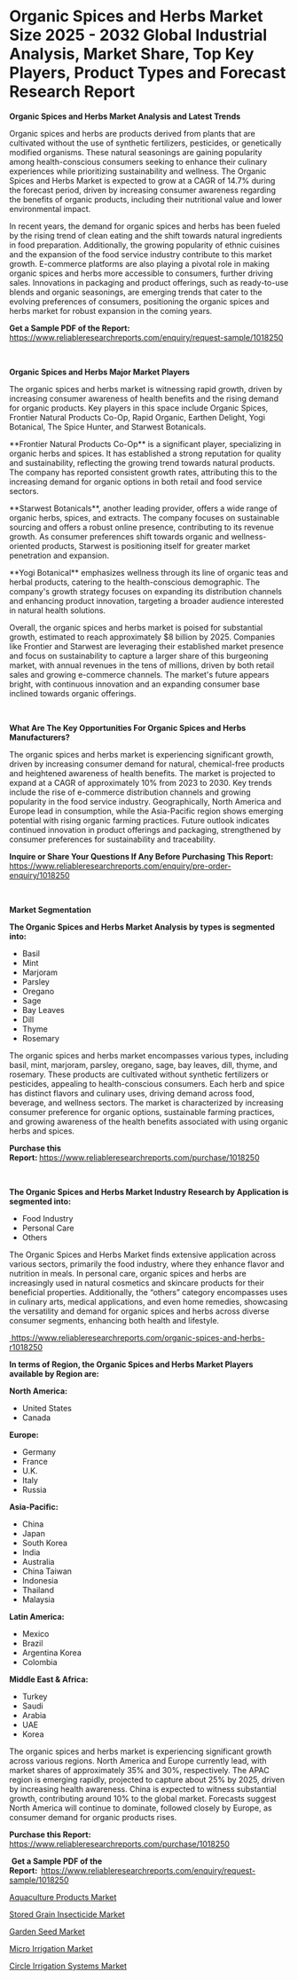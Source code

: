 <p><h1>Organic Spices and Herbs Market Size 2025 - 2032 Global Industrial Analysis, Market Share, Top Key Players, Product Types and Forecast Research Report</h1></p><p><strong>Organic Spices and Herbs Market Analysis and Latest Trends</strong></p>
<p><p>Organic spices and herbs are products derived from plants that are cultivated without the use of synthetic fertilizers, pesticides, or genetically modified organisms. These natural seasonings are gaining popularity among health-conscious consumers seeking to enhance their culinary experiences while prioritizing sustainability and wellness. The Organic Spices and Herbs Market is expected to grow at a CAGR of 14.7% during the forecast period, driven by increasing consumer awareness regarding the benefits of organic products, including their nutritional value and lower environmental impact.</p><p>In recent years, the demand for organic spices and herbs has been fueled by the rising trend of clean eating and the shift towards natural ingredients in food preparation. Additionally, the growing popularity of ethnic cuisines and the expansion of the food service industry contribute to this market growth. E-commerce platforms are also playing a pivotal role in making organic spices and herbs more accessible to consumers, further driving sales. Innovations in packaging and product offerings, such as ready-to-use blends and organic seasonings, are emerging trends that cater to the evolving preferences of consumers, positioning the organic spices and herbs market for robust expansion in the coming years.</p></p>
<p><strong>Get a Sample PDF of the Report:&nbsp;</strong> <a href="https://www.reliableresearchreports.com/enquiry/request-sample/1018250?utm_campaign=7&utm_medium=2&utm_source=Github&utm_content=ia&utm_term=30032025&utm_id=organic-spices-and-herbs">https://www.reliableresearchreports.com/enquiry/request-sample/1018250</a></p>
<p>&nbsp;</p>
<p><strong>Organic Spices and Herbs Major Market Players</strong></p>
<p><p>The organic spices and herbs market is witnessing rapid growth, driven by increasing consumer awareness of health benefits and the rising demand for organic products. Key players in this space include Organic Spices, Frontier Natural Products Co-Op, Rapid Organic, Earthen Delight, Yogi Botanical, The Spice Hunter, and Starwest Botanicals.</p><p>**Frontier Natural Products Co-Op** is a significant player, specializing in organic herbs and spices. It has established a strong reputation for quality and sustainability, reflecting the growing trend towards natural products. The company has reported consistent growth rates, attributing this to the increasing demand for organic options in both retail and food service sectors. </p><p>**Starwest Botanicals**, another leading provider, offers a wide range of organic herbs, spices, and extracts. The company focuses on sustainable sourcing and offers a robust online presence, contributing to its revenue growth. As consumer preferences shift towards organic and wellness-oriented products, Starwest is positioning itself for greater market penetration and expansion.</p><p>**Yogi Botanical** emphasizes wellness through its line of organic teas and herbal products, catering to the health-conscious demographic. The company's growth strategy focuses on expanding its distribution channels and enhancing product innovation, targeting a broader audience interested in natural health solutions.</p><p>Overall, the organic spices and herbs market is poised for substantial growth, estimated to reach approximately $8 billion by 2025. Companies like Frontier and Starwest are leveraging their established market presence and focus on sustainability to capture a larger share of this burgeoning market, with annual revenues in the tens of millions, driven by both retail sales and growing e-commerce channels. The market's future appears bright, with continuous innovation and an expanding consumer base inclined towards organic offerings.</p></p>
<p>&nbsp;</p>
<p><strong>What Are The Key Opportunities For Organic Spices and Herbs Manufacturers?</strong></p>
<p><p>The organic spices and herbs market is experiencing significant growth, driven by increasing consumer demand for natural, chemical-free products and heightened awareness of health benefits. The market is projected to expand at a CAGR of approximately 10% from 2023 to 2030. Key trends include the rise of e-commerce distribution channels and growing popularity in the food service industry. Geographically, North America and Europe lead in consumption, while the Asia-Pacific region shows emerging potential with rising organic farming practices. Future outlook indicates continued innovation in product offerings and packaging, strengthened by consumer preferences for sustainability and traceability.</p></p>
<p><strong>Inquire or Share Your Questions If Any Before Purchasing This Report:</strong> <a href="https://www.reliableresearchreports.com/enquiry/pre-order-enquiry/1018250?utm_campaign=7&utm_medium=2&utm_source=Github&utm_content=ia&utm_term=30032025&utm_id=organic-spices-and-herbs">https://www.reliableresearchreports.com/enquiry/pre-order-enquiry/1018250</a></p>
<p>&nbsp;</p>
<p><strong>Market Segmentation</strong></p>
<p><strong>The Organic Spices and Herbs Market Analysis by types is segmented into:</strong></p>
<p><ul><li>Basil</li><li>Mint</li><li>Marjoram</li><li>Parsley</li><li>Oregano</li><li>Sage</li><li>Bay Leaves</li><li>Dill</li><li>Thyme</li><li>Rosemary</li></ul></p>
<p><p>The organic spices and herbs market encompasses various types, including basil, mint, marjoram, parsley, oregano, sage, bay leaves, dill, thyme, and rosemary. These products are cultivated without synthetic fertilizers or pesticides, appealing to health-conscious consumers. Each herb and spice has distinct flavors and culinary uses, driving demand across food, beverage, and wellness sectors. The market is characterized by increasing consumer preference for organic options, sustainable farming practices, and growing awareness of the health benefits associated with using organic herbs and spices.</p></p>
<p><strong>Purchase this Report:&nbsp;</strong><a href="https://www.reliableresearchreports.com/purchase/1018250?utm_campaign=7&utm_medium=2&utm_source=Github&utm_content=ia&utm_term=30032025&utm_id=organic-spices-and-herbs">https://www.reliableresearchreports.com/purchase/1018250</a></p>
<p>&nbsp;</p>
<p><strong>The Organic Spices and Herbs Market Industry Research by Application is segmented into:</strong></p>
<p><ul><li>Food Industry</li><li>Personal Care</li><li>Others</li></ul></p>
<p><p>The Organic Spices and Herbs Market finds extensive application across various sectors, primarily the food industry, where they enhance flavor and nutrition in meals. In personal care, organic spices and herbs are increasingly used in natural cosmetics and skincare products for their beneficial properties. Additionally, the “others” category encompasses uses in culinary arts, medical applications, and even home remedies, showcasing the versatility and demand for organic spices and herbs across diverse consumer segments, enhancing both health and lifestyle.</p></p>
<p><a href="https://www.reliableresearchreports.com/organic-spices-and-herbs-r1018250?utm_campaign=7&utm_medium=2&utm_source=Github&utm_content=ia&utm_term=30032025&utm_id=organic-spices-and-herbs">&nbsp;https://www.reliableresearchreports.com/organic-spices-and-herbs-r1018250</a></p>
<p><strong>In terms of Region, the Organic Spices and Herbs Market Players available by Region are:</strong></p>
<p>
    <p> <strong> North America: </strong>
        <ul>
            <li>United States</li>
            <li>Canada</li>
        </ul>
        </p> 
    <p> <strong> Europe: </strong>
        <ul>
            <li>Germany</li>
            <li>France</li>
            <li>U.K.</li>
            <li>Italy</li>
            <li>Russia</li>
        </ul>
        </p> 
    <p> <strong> Asia-Pacific: </strong>
        <ul>
            <li>China</li>
            <li>Japan</li>
            <li>South Korea</li>
            <li>India</li>
            <li>Australia</li>
            <li>China Taiwan</li>
            <li>Indonesia</li>
            <li>Thailand</li>
            <li>Malaysia</li>
        </ul>
        </p> 
    <p> <strong> Latin America: </strong>
        <ul>
            <li>Mexico</li>
            <li>Brazil</li>
            <li>Argentina Korea</li>
            <li>Colombia</li>
        </ul>
        </p> 
    <p> <strong> Middle East & Africa: </strong>
        <ul>
            <li>Turkey</li>
            <li>Saudi</li>
            <li>Arabia</li>
            <li>UAE</li>
            <li>Korea</li>
        </ul>
    </p>
    </p>
<p><p>The organic spices and herbs market is experiencing significant growth across various regions. North America and Europe currently lead, with market shares of approximately 35% and 30%, respectively. The APAC region is emerging rapidly, projected to capture about 25% by 2025, driven by increasing health awareness. China is expected to witness substantial growth, contributing around 10% to the global market. Forecasts suggest North America will continue to dominate, followed closely by Europe, as consumer demand for organic products rises.</p></p>
<p><strong>Purchase this Report: </strong><a href="https://www.reliableresearchreports.com/purchase/1018250?utm_campaign=7&utm_medium=2&utm_source=Github&utm_content=ia&utm_term=30032025&utm_id=organic-spices-and-herbs">https://www.reliableresearchreports.com/purchase/1018250</a></p>
<p>&nbsp;<strong>Get a Sample PDF of the Report:&nbsp;&nbsp;</strong><a href="https://www.reliableresearchreports.com/enquiry/request-sample/1018250?utm_campaign=7&utm_medium=2&utm_source=Github&utm_content=ia&utm_term=30032025&utm_id=organic-spices-and-herbs">https://www.reliableresearchreports.com/enquiry/request-sample/1018250</a></p>
<p><strong></strong></p>
<p><p><a href="https://github.com/ozolsgasko02/Market-Research-Report-List-1/blob/main/aquaculture-products-market.md?utm_campaign=7&utm_medium=2&utm_source=Github&utm_content=ia&utm_term=30032025&utm_id=organic-spices-and-herbs">Aquaculture Products Market</a></p><p><a href="https://github.com/gasiorgary79/Market-Research-Report-List-1/blob/main/stored-grain-insecticide-market.md?utm_campaign=7&utm_medium=2&utm_source=Github&utm_content=ia&utm_term=30032025&utm_id=organic-spices-and-herbs">Stored Grain Insecticide Market</a></p><p><a href="https://github.com/joubehobock75/Market-Research-Report-List-1/blob/main/garden-seed-market.md?utm_campaign=7&utm_medium=2&utm_source=Github&utm_content=ia&utm_term=30032025&utm_id=organic-spices-and-herbs">Garden Seed Market</a></p><p><a href="https://github.com/supashcriana/Market-Research-Report-List-1/blob/main/micro-irrigation-market.md?utm_campaign=7&utm_medium=2&utm_source=Github&utm_content=ia&utm_term=30032025&utm_id=organic-spices-and-herbs">Micro Irrigation Market</a></p><p><a href="https://github.com/puhakhommabh/Market-Research-Report-List-1/blob/main/circle-irrigation-systems-market.md?utm_campaign=7&utm_medium=2&utm_source=Github&utm_content=ia&utm_term=30032025&utm_id=organic-spices-and-herbs">Circle Irrigation Systems Market</a></p></p>